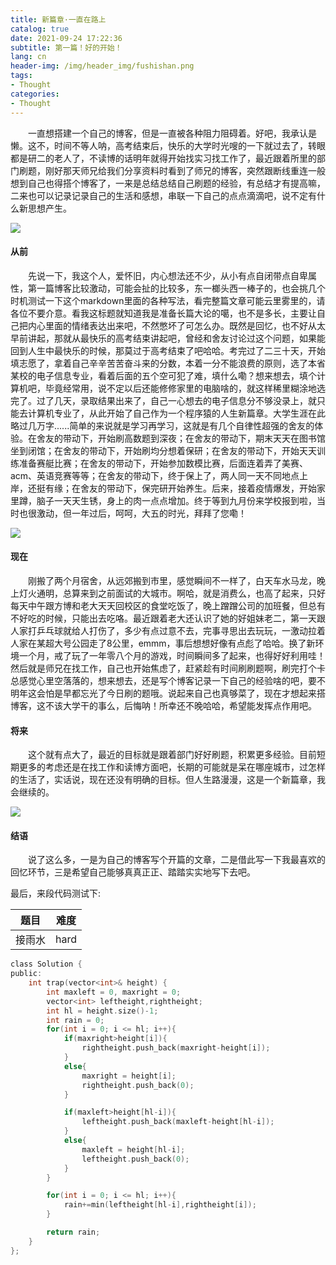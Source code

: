 ```yaml
---
title: 新篇章·一直在路上
catalog: true
date: 2021-09-24 17:22:36
subtitle: 第一篇！好的开始！
lang: cn
header-img: /img/header_img/fushishan.png
tags:
- Thought
categories:
- Thought
---
```


&emsp;&emsp;一直想搭建一个自己的博客，但是一直被各种阻力阻碍着。好吧，我承认是懒。这不，时间不等人呐，高考结束后，快乐的大学时光嗖的一下就过去了，转眼都是研二的老人了，不读博的话明年就得开始找实习找工作了，最近跟着所里的部门刷题，刚好那天师兄给我们分享资料时看到了师兄的博客，突然跟断线重连一般想到自己也得搭个博客了，一来是总结总结自己刷题的经验，有总结才有提高嘛，二来也可以记录记录自己的生活和感想，串联一下自己的点点滴滴吧，说不定有什么新思想产生。

![](markdown-img-paste-2021092423112972.png)


#### 从前

&emsp;&emsp;先说一下，我这个人，爱怀旧，内心想法还不少，从小有点自闭带点自卑属性，第一篇博客比较激动，可能会扯的比较多，东一榔头西一棒子的，也会挑几个时机测试一下这个markdown里面的各种写法，看完整篇文章可能云里雾里的，请各位不要介意。看我这标题就知道我是准备长篇大论的噶，也不是多长，主要让自己把内心里面的情绪表达出来吧，不然憋坏了可怎么办。既然是回忆，也不好从太早前讲起，那就从最快乐的高考结束讲起吧，曾经和舍友讨论过这个问题，如果能回到人生中最快乐的时候，那莫过于高考结束了吧哈哈。考完过了二三十天，开始填志愿了，拿着自己辛辛苦苦奋斗来的分数，本着一分不能浪费的原则，选了本省某校的电子信息专业，看着后面的五个空可犯了难，填什么嘞？想来想去，填个计算机吧，毕竟经常用，说不定以后还能修修家里的电脑啥的，就这样稀里糊涂地选完了。过了几天，录取结果出来了，自己一心想去的电子信息分不够没录上，就只能去计算机专业了，从此开始了自己作为一个程序猿的人生新篇章。大学生涯在此略过几万字......简单的来说就是学习再学习，这就是有几个自律性超强的舍友的体验。在舍友的带动下，开始刷高数题到深夜；在舍友的带动下，期末天天在图书馆坐到闭馆；在舍友的带动下，开始刷均分想着保研；在舍友的带动下，开始天天训练准备赛艇比赛；在舍友的带动下，开始参加数模比赛，后面连着弄了美赛、acm、英语竞赛等等；在舍友的带动下，终于保上了，两人同一天不同地点上岸，还挺有缘；在舍友的带动下，保完研开始养生。后来，接着疫情爆发，开始家里蹲，脑子一天天生锈，身上的肉一点点增加。终于等到九月份来学校报到啦，当时也很激动，但一年过后，呵呵，大五的时光，拜拜了您嘞！

![](markdown-img-paste-20210924231314916.png)

#### 现在

&emsp;&emsp;刚搬了两个月宿舍，从远郊搬到市里，感觉瞬间不一样了，白天车水马龙，晚上灯火通明，总算来到之前面试的大城市。啊哈，就是消费么，也高了起来，只好每天中午跟方博和老大天天回校区的食堂吃饭了，晚上蹭蹭公司的加班餐，但总有不好吃的时候，只能出去吃咯。最近跟着老大还认识了她的好姐妹老二，第一天跟人家打乒乓球就给人打伤了，多少有点过意不去，完事寻思出去玩玩，一激动拉着人家在某超大号公园走了8公里，emmm，事后想想好像有点彪了哈哈。换了新环境一个月，戒了玩了一年零八个月的游戏，时间瞬间多了起来，也得好好利用哇！然后就是师兄在找工作，自己也开始焦虑了，赶紧趁有时间刷刷题啊，刷完打个卡总感觉心里空落落的，想来想去，还是写个博客记录一下自己的经验啥的吧，要不明年这会怕是早都忘光了今日刷的题哦。说起来自己也真够菜了，现在才想起来搭博客，这不该大学干的事么，后悔呐！所幸还不晚哈哈，希望能发挥点作用吧。

#### 将来

&emsp;&emsp;这个就有点大了，最近的目标就是跟着部门好好刷题，积累更多经验。目前短期更多的考虑还是在找工作和读博方面吧，长期的可能就是呆在哪座城市，过怎样的生活了，实话说，现在还没有明确的目标。但人生路漫漫，这是一个新篇章，我会继续的。

![](markdown-img-paste-20210924231216272.png)

#### 结语

&emsp;&emsp;说了这么多，一是为自己的博客写个开篇的文章，二是借此写一下我最喜欢的回忆环节，三是希望自己能够真真正正、踏踏实实地写下去吧。



最后，来段代码测试下:

| 题目   | 难度 |
| ------ | ---- |
| 接雨水 | hard |
```c
class Solution {
public:
    int trap(vector<int>& height) {
        int maxleft = 0, maxright = 0;
        vector<int> leftheight,rightheight;
        int hl = height.size()-1;
        int rain = 0;
        for(int i = 0; i <= hl; i++){
            if(maxright>height[i]){
                rightheight.push_back(maxright-height[i]);
            }
            else{
                maxright = height[i];
                rightheight.push_back(0);
            }

            if(maxleft>height[hl-i]){
                leftheight.push_back(maxleft-height[hl-i]);
            }
            else{
                maxleft = height[hl-i];
                leftheight.push_back(0);
            }
        }

        for(int i = 0; i <= hl; i++){
            rain+=min(leftheight[hl-i],rightheight[i]);
        }

        return rain;
    }
};
```
